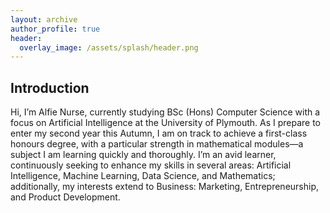 ```yaml
---
layout: archive
author_profile: true
header:
  overlay_image: /assets/splash/header.png
---
```

<!--
[ ] IMPLEMENT DARK MODE TOGGLE
-->

## Introduction

Hi, I’m Alfie Nurse, currently studying BSc (Hons) Computer Science with a focus on Artificial Intelligence at the University of Plymouth. As I prepare to enter my second year this Autumn, I am on track to achieve a first-class honours degree, with a particular strength in mathematical modules—a subject I am learning quickly and thoroughly.
I’m an avid learner, continuously seeking to enhance my skills in several areas: Artificial Intelligence, Machine Learning, Data Science, and Mathematics; additionally, my interests extend to Business: Marketing, Entrepreneurship, and Product Development.

<!--
<!-- | `<img src="{{ site.url }}{{ site.baseurl }}/assets/images/test-image.png" alt="">` | An image in a table | -->

<!-- `<img src="{{ site.url }}{{ site.baseurl }}/assets/images/test-image.png" alt="">` -->

<!--An image above that isn't in a table. -->

<!--## Heading Level 2

### Heading Level 3

Lorem ipsum dolor sit amet, consectetur adipiscing elit, sed do eiusmod tempor incididunt ut labore et dolore magna aliqua. Ut enim ad minim veniam, quis nostrud exercitation ullamco laboris nisi ut aliquip ex ea commodo consequat. Duis aute irure dolor in reprehenderit in voluptate velit esse cillum dolore eu fugiat nulla pariatur. Excepteur sint occaecat cupidatat non proident, sunt in culpa qui officia deserunt mollit anim id est laborum.

Lorem ipsum dolor sit amet, consectetur adipiscing elit, sed do eiusmod tempor incididunt ut labore et dolore magna aliqua. Ut enim ad minim veniam, quis nostrud exercitation ullamco laboris nisi ut aliquip ex ea commodo consequat. Duis aute irure dolor in reprehenderit in voluptate velit esse cillum dolore eu fugiat nulla pariatur. Excepteur sint occaecat cupidatat non proident, sunt in culpa qui officia deserunt mollit anim id est laborum.

-->